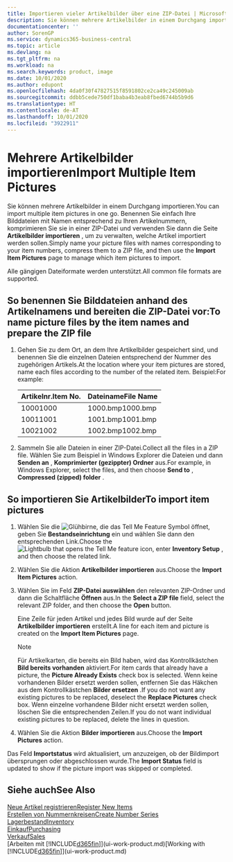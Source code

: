 ```yaml
---
title: Importieren vieler Artikelbilder über eine ZIP-Datei | Microsoft Docs
description: Sie können mehrere Artikelbilder in einem Durchgang importieren. Benennen Sie einfach Ihre Bilddateien mit Namen entsprechend zu Ihren Artikelnummern, komprimieren Sie sie in einer ZIP-Datei und verwenden Sie dann die Seite „Artikelbilder importieren”, um zu verwalten, welche Artikel importiert werden sollen.
documentationcenter: ''
author: SorenGP
ms.service: dynamics365-business-central
ms.topic: article
ms.devlang: na
ms.tgt_pltfrm: na
ms.workload: na
ms.search.keywords: product, image
ms.date: 10/01/2020
ms.author: edupont
ms.openlocfilehash: 4da0f30f47827515f8591802ce2ca49c245009ab
ms.sourcegitcommit: ddbb5cede750df1baba4b3eab8fbed6744b5b9d6
ms.translationtype: HT
ms.contentlocale: de-AT
ms.lasthandoff: 10/01/2020
ms.locfileid: "3922911"
---
```

# <a name="import-multiple-item-pictures"></a><span data-ttu-id="2632a-104">Mehrere Artikelbilder importieren</span><span class="sxs-lookup"><span data-stu-id="2632a-104">Import Multiple Item Pictures</span></span>
<span data-ttu-id="2632a-105">Sie können mehrere Artikelbilder in einem Durchgang importieren.</span><span class="sxs-lookup"><span data-stu-id="2632a-105">You can import multiple item pictures in one go.</span></span> <span data-ttu-id="2632a-106">Benennen Sie einfach Ihre Bilddateien mit Namen entsprechend zu Ihren Artikelnummern, komprimieren Sie sie in einer ZIP-Datei und verwenden Sie dann die Seite **Artikelbilder importieren** , um zu verwalten, welche Artikel importiert werden sollen.</span><span class="sxs-lookup"><span data-stu-id="2632a-106">Simply name your picture files with names corresponding to your item numbers, compress them to a ZIP file, and then use the **Import Item Pictures** page to manage which item pictures to import.</span></span>

<span data-ttu-id="2632a-107">Alle gängigen Dateiformate werden unterstützt.</span><span class="sxs-lookup"><span data-stu-id="2632a-107">All common file formats are supported.</span></span>

## <a name="to-name-picture-files-by-the-item-names-and-prepare-the-zip-file"></a><span data-ttu-id="2632a-108">So benennen Sie Bilddateien anhand des Artikelnamens und bereiten die ZIP-Datei vor:</span><span class="sxs-lookup"><span data-stu-id="2632a-108">To name picture files by the item names and prepare the ZIP file</span></span>
1. <span data-ttu-id="2632a-109">Gehen Sie zu dem Ort, an dem Ihre Artikelbilder gespeichert sind, und benennen Sie die einzelnen Dateien entsprechend der Nummer des zugehörigen Artikels.</span><span class="sxs-lookup"><span data-stu-id="2632a-109">At the location where your item pictures are stored, name each files according to the number of the related item.</span></span> <span data-ttu-id="2632a-110">Beispiel:</span><span class="sxs-lookup"><span data-stu-id="2632a-110">For example:</span></span>

    |<span data-ttu-id="2632a-111">Artikelnr.</span><span class="sxs-lookup"><span data-stu-id="2632a-111">Item No.</span></span>|<span data-ttu-id="2632a-112">Dateiname</span><span class="sxs-lookup"><span data-stu-id="2632a-112">File Name</span></span>|
    |-|-|
    |<span data-ttu-id="2632a-113">1000</span><span class="sxs-lookup"><span data-stu-id="2632a-113">1000</span></span>|<span data-ttu-id="2632a-114">1000.bmp</span><span class="sxs-lookup"><span data-stu-id="2632a-114">1000.bmp</span></span>|
    |<span data-ttu-id="2632a-115">1001</span><span class="sxs-lookup"><span data-stu-id="2632a-115">1001</span></span>|<span data-ttu-id="2632a-116">1001.bmp</span><span class="sxs-lookup"><span data-stu-id="2632a-116">1001.bmp</span></span>|
    |<span data-ttu-id="2632a-117">1002</span><span class="sxs-lookup"><span data-stu-id="2632a-117">1002</span></span>|<span data-ttu-id="2632a-118">1002.bmp</span><span class="sxs-lookup"><span data-stu-id="2632a-118">1002.bmp</span></span>|

2. <span data-ttu-id="2632a-119">Sammeln Sie alle Dateien in einer ZIP-Datei.</span><span class="sxs-lookup"><span data-stu-id="2632a-119">Collect all the files in a ZIP file.</span></span> <span data-ttu-id="2632a-120">Wählen Sie zum Beispiel in Windows Explorer die Dateien und dann **Senden an** , **Komprimierter (gezippter) Ordner** aus.</span><span class="sxs-lookup"><span data-stu-id="2632a-120">For example, in Windows Explorer, select the files, and then choose **Send to** , **Compressed (zipped) folder** .</span></span>     

## <a name="to-import-item-pictures"></a><span data-ttu-id="2632a-121">So importieren Sie Artikelbilder</span><span class="sxs-lookup"><span data-stu-id="2632a-121">To import item pictures</span></span>
1. <span data-ttu-id="2632a-122">Wählen Sie die ![Glühbirne, die das Tell Me Feature](media/ui-search/search_small.png "Tell Me-Funktion") Symbol öffnet, geben Sie **Bestandseinrichtung** ein und wählen Sie dann den entsprechenden Link.</span><span class="sxs-lookup"><span data-stu-id="2632a-122">Choose the ![Lightbulb that opens the Tell Me feature](media/ui-search/search_small.png "Tell me what you want to do") icon, enter **Inventory Setup** , and then choose the related link.</span></span>
2. <span data-ttu-id="2632a-123">Wählen Sie die Aktion **Artikelbilder importieren** aus.</span><span class="sxs-lookup"><span data-stu-id="2632a-123">Choose the **Import Item Pictures** action.</span></span>
3. <span data-ttu-id="2632a-124">Wählen Sie im Feld **ZIP-Datei auswählen** den relevanten ZIP-Ordner und dann die Schaltfläche **Öffnen** aus.</span><span class="sxs-lookup"><span data-stu-id="2632a-124">In the **Select a ZIP file** field, select the relevant ZIP folder, and then choose the **Open** button.</span></span>

    <span data-ttu-id="2632a-125">Eine Zeile für jeden Artikel und jedes Bild wurde auf der Seite **Artikelbilder importieren** erstellt.</span><span class="sxs-lookup"><span data-stu-id="2632a-125">A line for each item and picture is created on the **Import Item Pictures** page.</span></span>

    > [!NOTE]
    > <span data-ttu-id="2632a-126">Für Artikelkarten, die bereits ein Bild haben, wird das Kontrollkästchen **Bild bereits vorhanden** aktiviert.</span><span class="sxs-lookup"><span data-stu-id="2632a-126">For item cards that already have a picture, the **Picture Already Exists** check box is selected.</span></span> <span data-ttu-id="2632a-127">Wenn keine vorhandenen Bilder ersetzt werden sollen, entfernen Sie das Häkchen aus dem Kontrollkästchen **Bilder ersetzen** .</span><span class="sxs-lookup"><span data-stu-id="2632a-127">If you do not want any existing pictures to be replaced, deselect the **Replace Pictures** check box.</span></span> <span data-ttu-id="2632a-128">Wenn einzelne vorhandene Bilder nicht ersetzt werden sollen, löschen Sie die entsprechenden Zeilen.</span><span class="sxs-lookup"><span data-stu-id="2632a-128">If you do not want individual existing pictures to be replaced, delete the lines in question.</span></span>

3. <span data-ttu-id="2632a-129">Wählen Sie die Aktion **Bilder importieren** aus.</span><span class="sxs-lookup"><span data-stu-id="2632a-129">Choose the **Import Pictures** action.</span></span>

<span data-ttu-id="2632a-130">Das Feld **Importstatus** wird aktualisiert, um anzuzeigen, ob der Bildimport übersprungen oder abgeschlossen wurde.</span><span class="sxs-lookup"><span data-stu-id="2632a-130">The **Import Status** field is updated to show if the picture import was skipped or completed.</span></span>       

## <a name="see-also"></a><span data-ttu-id="2632a-131">Siehe auch</span><span class="sxs-lookup"><span data-stu-id="2632a-131">See Also</span></span>
[<span data-ttu-id="2632a-132">Neue Artikel registrieren</span><span class="sxs-lookup"><span data-stu-id="2632a-132">Register New Items</span></span>](inventory-how-register-new-items.md)  
[<span data-ttu-id="2632a-133">Erstellen von Nummernkreisen</span><span class="sxs-lookup"><span data-stu-id="2632a-133">Create Number Series</span></span>](ui-create-number-series.md)  
[<span data-ttu-id="2632a-134">Lagerbestand</span><span class="sxs-lookup"><span data-stu-id="2632a-134">Inventory</span></span>](inventory-manage-inventory.md)  
[<span data-ttu-id="2632a-135">Einkauf</span><span class="sxs-lookup"><span data-stu-id="2632a-135">Purchasing</span></span>](purchasing-manage-purchasing.md)  
[<span data-ttu-id="2632a-136">Verkauf</span><span class="sxs-lookup"><span data-stu-id="2632a-136">Sales</span></span>](sales-manage-sales.md)  
<span data-ttu-id="2632a-137">[Arbeiten mit [!INCLUDE[d365fin](includes/d365fin_md.md)]](ui-work-product.md)</span><span class="sxs-lookup"><span data-stu-id="2632a-137">[Working with [!INCLUDE[d365fin](includes/d365fin_md.md)]](ui-work-product.md)</span></span>
